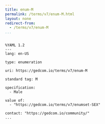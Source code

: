 ```yaml
---
title: enum-M
permalink: /terms/v7/enum-M.html
layout: none
redirect-from:
  - /terms/v7/enum-M
...
```


```

%YAML 1.2
---
lang: en-US

type: enumeration

uri: https://gedcom.io/terms/v7/enum-M

standard tag: M

specification:
  - Male

value of:
  - "https://gedcom.io/terms/v7/enumset-SEX"

contact: "https://gedcom.io/community/"
...

```
